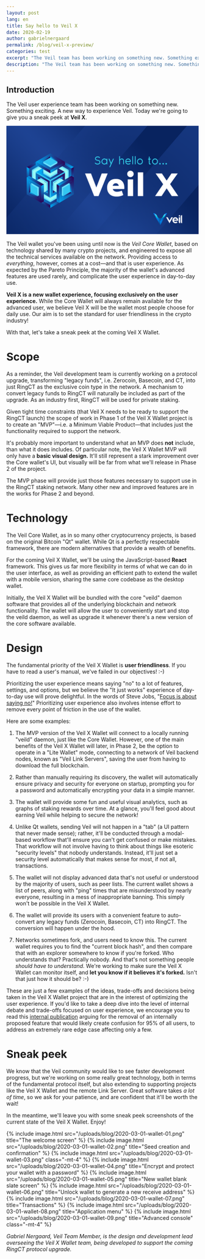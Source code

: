 ```yaml
---
layout: post
lang: en
title: Say hello to Veil X
date: 2020-02-19
author: gabrielnergaard
permalink: /blog/veil-x-preview/
categories: test
excerpt: "The Veil team has been working on something new. Something exciting. A new way to experience Veil. Say hello to Veil X."
description: "The Veil team has been working on something new. Something exciting. A new way to experience Veil. Say hello to Veil X."
---
```


## Introduction

The Veil user experience team has been working on something new. Something exciting. A new way to experience Veil. Today we're going to give you a sneak peek at **Veil X**.

![](/uploads/blog/2020-03-02-veilx.png)

The Veil wallet you've been using until now is the _Veil Core Wallet_, based on technology shared by many crypto projects, and engineered to expose all the technical services available on the network. Providing access to _everything_, however, comes at a cost—and that is user experience. As expected by the Pareto Principle, the majority of the wallet's advanced features are used rarely, and complicate the user experience in day-to-day use.

**Veil X is a new wallet experience, focusing exclusively on the user experience.** While the Core Wallet will always remain available for the advanced user, we believe Veil X will be the wallet most people choose for daily use. Our aim is to set the standard for user friendliness in the crypto industry!

With that, let's take a sneak peek at the coming Veil X Wallet.

# Scope

As a reminder, the Veil development team is currently working on a protocol upgrade, transforming "legacy funds", i.e. Zerocoin, Basecoin, and CT, into just RingCT as the exclusive coin type in the network. A mechanism to convert legacy funds to RingCT will naturally be included as part of the upgrade. As an industry first, RingCT will be used for private staking.

Given tight time constraints (that Veil X needs to be ready to support the RingCT launch) the scope of work in Phase 1 of the Veil X Wallet project is to create an "MVP"—i.e. a Minimum Viable Product—that includes just the functionality required to support the network.

It's probably more important to understand what an MVP does **not** include, than what it does includes. Of particular note, the Veil X Wallet MVP will only have a **basic visual design.** It'll still represent a stark improvement over the Core wallet's UI, but visually will be far from what we'll release in Phase 2 of the project.

The MVP phase will provide just those features necessary to support use in the RingCT staking network. Many other new and improved features are in the works for Phase 2 and beyond.

# Technology

The Veil Core Wallet, as in so many other cryptocurrency projects, is based on the original Bitcoin "Qt" wallet. While Qt is a perfectly respectable framework, there are modern alternatives that provide a wealth of benefits.

For the coming Veil X Wallet, we'll be using the JavaScript-based **React** framework. This gives us far more flexibility in terms of what we can do in the user interface, as well as providing an efficient path to extend the wallet with a mobile version, sharing the same core codebase as the desktop wallet.

Initially, the Veil X Wallet will be bundled with the core "veild" daemon software that provides all of the underlying blockchain and network functionality. The wallet will allow the user to conveniently start and stop the veild daemon, as well as upgrade it whenever there's a new version of the core software available.

# Design

The fundamental priority of the Veil X Wallet is **user friendliness**. If you have to read a user's manual, we've failed in our objectives! :-)

Prioritizing the user experience means saying "no" to a lot of features, settings, and options, but we believe the "It just works" experience of day-to-day use will prove delightful. In the words of Steve Jobs, "[Focus is about saying no!][2]" Prioritizing user experience also involves intense effort to remove every point of friction in the use of the wallet.

Here are some examples:

1. The MVP version of the Veil X Wallet will connect to a locally running "veild" daemon, just like the Core Wallet. However, one of the main benefits of the Veil X Wallet will later, in Phase 2, be the option to operate in a "Lite Wallet" mode, connecting to a network of Veil backend nodes, known as "Veil Link Servers", saving the user from having to download the full blockchain.

1. Rather than manually requiring its discovery, the wallet will automatically ensure privacy and security for everyone on startup, prompting you for a password and automatically encrypting your data in a simple manner.

1. The wallet will provide some fun and useful visual analytics, such as graphs of staking rewards over time. At a glance, you'll feel good about earning Veil while helping to secure the network!

1. Unlike Qt wallets, sending Veil will not happen in a "tab" (a UI pattern that never made sense); rather, it'll be conducted through a modal-based workflow that'll ensure you can't get confused or make mistakes. That workflow will not involve having to think about things like esoteric "security levels" that nobody understands. Instead, it'll just set a security level automatically that makes sense for most, if not all, transactions.

1. The wallet will not display advanced data that's not useful or understood by the majority of users, such as peer lists. The current wallet shows a list of peers, along with "ping" times that are misunderstood by nearly everyone, resulting in a mess of inappropriate banning. This simply won't be possible in the Veil X Wallet.

1. The wallet will provide its users with a convenient feature to auto-convert any legacy funds (Zerocoin, Basecoin, CT) into RingCT. The conversion will happen under the hood.

1. Networks sometimes fork, and users need to know this. The current wallet requires you to find the "current block hash", and then compare that with an explorer somewhere to know if you're forked. Who understands that? Practically nobody. And that's not something people _should have to understand._ We're working to make sure the Veil X Wallet can monitor itself, and **let you know if it believes it's forked.** Isn't that just how it should be? :-)

These are just a few examples of the ideas, trade-offs and decisions being taken in the Veil X Wallet project that are in the interest of optimizing the user experience. If you'd like to take a deep dive into the level of internal debate and trade-offs focused on user experience, we encourage you to read this [internal publication][1] arguing for the removal of an internally proposed feature that would likely create confusion for 95% of all users, to address an extremely rare edge case affecting only a few.

# Sneak peek

We know that the Veil community would like to see faster development progress, but we're working on some really great technology, both in terms of the fundamental protocol itself, but also extending to supporting projects like the Veil X Wallet and the remote Link Server. Great software takes _a lot of time_, so we ask for your patience, and are confident that it'll be worth the wait!

In the meantime, we'll leave you with some sneak peek screenshots of the current state of the Veil X Wallet. Enjoy!

{% include image.html src="/uploads/blog/2020-03-01-wallet-01.png" title="The welcome screen" %}
{% include image.html src="/uploads/blog/2020-03-01-wallet-02.png" title="Seed creation and confirmation" %}
{% include image.html src="/uploads/blog/2020-03-01-wallet-03.png" class="-mt-4" %}
{% include image.html src="/uploads/blog/2020-03-01-wallet-04.png" title="Encrypt and protect your wallet with a password" %}
{% include image.html src="/uploads/blog/2020-03-01-wallet-05.png" title="New wallet blank slate screen" %}
{% include image.html src="/uploads/blog/2020-03-01-wallet-06.png" title="Unlock wallet to generate a new receive address" %}
{% include image.html src="/uploads/blog/2020-03-01-wallet-07.png" title="Transactions" %}
{% include image.html src="/uploads/blog/2020-03-01-wallet-08.png" title="Application menu" %}
{% include image.html src="/uploads/blog/2020-03-01-wallet-09.png" title="Advanced console" class="-mt-4" %}

_Gabriel Nergaard, Veil Team Member, is the design and development lead overseeing the Veil X Wallet team, being developed to support the coming RingCT protocol upgrade._

[1]: https://clipz.in/veil-change-reserve.html
[2]: https://fs.blog/2011/09/steve-jobs-saying-no/
